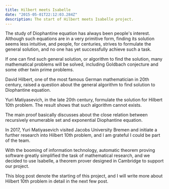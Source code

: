 ```yaml
---
title: Hilbert meets Isabelle
date: "2015-05-01T22:12:03.284Z"
description: The start of Hilbert meets Isabelle project.
---
```


The study of Diophantine equation has always been people's interest. Although such equations are in a very primitive form, finding its solution seems less intuitive, and people, for centuries, strives to formulate the general solution, and no one has yet successfully achieve such a task.

If one can find such general solution, or algorithm to find the solution, many mathematical problems will be solved, including Goldbach conjecture and some other twin prime problems.

David Hilbert, one of the most famous German mathematician in 20th century, raised a question about the general algorithm to find solution to Diophantine equation.

Yuri Matiyasevich, in the late 20th century, formulate the solution for Hilbert 10th problem. The result shows that such algorithm cannot exists.

The main proof basically discusses about the close relation between recursively enumerable set and exponential Diophantine equation.

In 2017, Yuri Matiyasevich visited Jacobs University Bremen and initiate a further research into Hilbert 10th problem, and I am grateful I could be part of the team.

With the booming of information technology, automatic theorem proving software greatly simplified the task of mathematical research, and we decided to use Isabelle, a theorem prover designed in Cambridge to support our project.

This blog post denote the starting of this project, and I will write more about Hilbert 10th problem in detail in the next few post.
